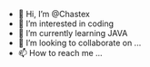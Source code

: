 - 👋 Hi, I’m @Chastex
- 👀 I’m interested in coding
- 🌱 I’m currently learning JAVA
- 💞️ I’m looking to collaborate on ...
- 📫 How to reach me ...

<!---
Chastex/Chastex is a ✨ special ✨ repository because its `README.md` (this file) appears on your GitHub profile.
You can click the Preview link to take a look at your changes.
--->
